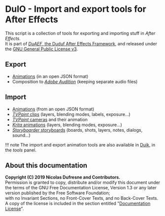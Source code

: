 # DuIO - Import and export tools for After Effects

This script is a collection of tools for exporting and importing stuff in *After Effects*.  
It is part of [*DuAEF*, the Duduf After Effects Framework](duaef.md), and released under the [GNU General Public License v3](license.md).

## Export

- [Animations](export-animation.md) (in an open JSON format)
- Composition to [*Adobe Audition*](audition.md) (keeping separate audio files)

## Import

- [Animations](import-animation.md) (from an open JSON format)
- [*TVPaint* clips](tvpaint.md) (layers, blending modes, labels, exposure...)
- [*TVPaint* cameras](tvpcam.md) and their animation
- [*Krita* animations](krita.md) (layers, blending modes, exposure...)
- [*Storyboarder* storyboards](storyboarder.md) (boards, shots, layers, notes, dialogs, sound...)

!!! note
    The import and export animation tools are also available in [Duik](https://rainboxlab.org/tools/duik/), in the *tools* panel.

## About this documentation

**Copyright (C)  2019 Nicolas Dufresne and Contributors.**  
Permission is granted to copy, distribute and/or modify this document under the terms of the GNU Free Documentation License, Version 1.3 or any later version published by the Free Software Foundation;  
with no Invariant Sections, no Front-Cover Texts, and no Back-Cover Texts.
A copy of the license is included in the section entitled "[Documentation License](doc-license.md)".

